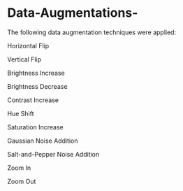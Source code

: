# Data-Augmentations-
The following data augmentation techniques were applied:

Horizontal Flip

Vertical Flip

Brightness Increase

Brightness Decrease

Contrast Increase

Hue Shift

Saturation Increase

Gaussian Noise Addition

Salt-and-Pepper Noise Addition

Zoom In

Zoom Out


